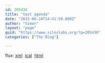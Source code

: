 ```yaml
---
id: 205430
title: "test agenda"
date: "2015-08-24T14:41:59.000Z"
author: "Simon"
layout: "page"
guid: "https://www.silexlabs.org/?p=205430"
categories: ["The Blog"]

---
```

flux: <a href="https://www.google.com/calendar/feeds/u6lcppncd57vule296328ucepg%40group.calendar.google.com/public/basic" target="_blank" rel="noopener noreferrer">xml</a>  <a href="https://www.google.com/calendar/ical/u6lcppncd57vule296328ucepg%40group.calendar.google.com/public/basic.ics" target="_blank" rel="noopener noreferrer">ical</a>  <a href="https://www.google.com/calendar/embed?src=u6lcppncd57vule296328ucepg%40group.calendar.google.com&ctz=Europe/Paris" target="_blank" rel="noopener noreferrer">html</a>
























